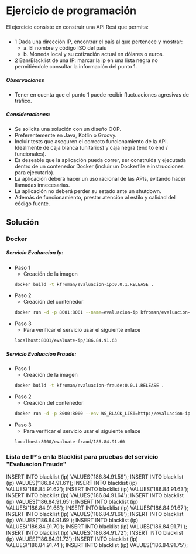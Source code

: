 # Ejercicio de programación
El ejercicio consiste en construir una API Rest que permita: 
##### 
- 1 Dada una dirección IP, encontrar el país al que pertenece y mostrar: 
    * a. El nombre y código ISO del país 
    * b. Moneda local y su cotización actual en dólares o euros. 
- 2 Ban/Blacklist de una IP: marcar la ip en una lista negra no permitiéndole consultar la información del punto 1.  

##### Observaciones
- Tener en cuenta que el punto 1 puede recibir fluctuaciones agresivas de tráfico.

##### Consideraciones:
- Se solicita una solución con un diseño OOP.
- Preferentemente en Java, Kotlin o Groovy.
- Incluir tests que aseguren el correcto funcionamiento de la API. Idealmente de caja blanca (unitarios) y caja negra (end to end / funcionales).
- Es deseable que la aplicación pueda correr, ser construida y ejecutada dentro de un contenedor Docker (incluir un Dockerfile e instrucciones para ejecutarlo).
- La aplicación deberá hacer un uso racional de las APIs, evitando hacer llamadas innecesarias.
- La aplicación no deberá perder su estado ante un shutdown.
- Además de funcionamiento, prestar atención al estilo y calidad del código fuente.

## Solución 
### Docker
##### Servicio Evaluacion Ip:
* Paso 1
    - Creación de la imagen
    ```sh
    docker build -t kfroman/evaluacion-ip:0.0.1.RELEASE .
    ```
* Paso 2 
    - Creación del contenedor
    ```sh
    docker run -d -p 8001:8001 --name=evaluacion-ip kfroman/evaluacion-ip:0.0.1.RELEASE
    ```
* Paso 3
    - Para verificar el servicio usar el siguiente enlace
    ```sh
    localhost:8001/evaluate-ip/186.84.91.63
    ```
##### Servicio Evaluacion Fraude:
* Paso 1
    - Creación de la imagen
    ```sh
    docker build -t kfroman/evaluacion-fraude:0.0.1.RELEASE .
    ```
* Paso 2 
    - Creación del contenedor
    ```sh
    docker run -d -p 8000:8000 --env WS_BLACK_LIST=http://evaluacion-ip --name=evaluacion-fraude --link evaluacion-ip kfroman/evaluacion-fraude:0.0.1.RELEASE
    ```
* Paso 3
    - Para verificar el servicio usar el siguiente enlace
    ```sh
    localhost:8000/evaluate-fraud/186.84.91.60
    ```

### Lista de IP's en la Blacklist para pruebas del servicio "Evaluacion Fraude"
INSERT INTO blacklist (ip) VALUES('186.84.91.59');
INSERT INTO blacklist (ip) VALUES('186.84.91.61');
INSERT INTO blacklist (ip) VALUES('186.84.91.62');
INSERT INTO blacklist (ip) VALUES('186.84.91.63');
INSERT INTO blacklist (ip) VALUES('186.84.91.64');
INSERT INTO blacklist (ip) VALUES('186.84.91.65');
INSERT INTO blacklist (ip) VALUES('186.84.91.66');
INSERT INTO blacklist (ip) VALUES('186.84.91.67');
INSERT INTO blacklist (ip) VALUES('186.84.91.68');
INSERT INTO blacklist (ip) VALUES('186.84.91.69');
INSERT INTO blacklist (ip) VALUES('186.84.91.70');
INSERT INTO blacklist (ip) VALUES('186.84.91.71');
INSERT INTO blacklist (ip) VALUES('186.84.91.72');
INSERT INTO blacklist (ip) VALUES('186.84.91.73');
INSERT INTO blacklist (ip) VALUES('186.84.91.74');
INSERT INTO blacklist (ip) VALUES('186.84.91.75');

<!-- 
### Next Steps
### DockerHub
#### Subir release de la imagen evaluacion-ip
    - Ejecutamos el siguiente comando
     ```sh
     docker push kfroman/evaluacion-ip:0.0.1.RELEASE
     ```
#### Subir release de la imagen evaluacion-fraude
    - Ejecutamos el siguiente comando
     ```sh
     docker push kfroman/evaluacion-fraude:0.0.1.RELEASE
     ```

### Docker Compose
 * Paso 1
    - Clonamos el repositorio o lo descargamos
 * Paso 2
    - Abrimos la consola de comandos y nos posicionamos en la raiz del proyecto clonado
* Paso 3
    -Verificamos que exista el archivo docker.compose.yml
* Paso 4
    - Ejecutamos el siguiente comando
    ```sh
    docker-compose up -d
    ``` -->